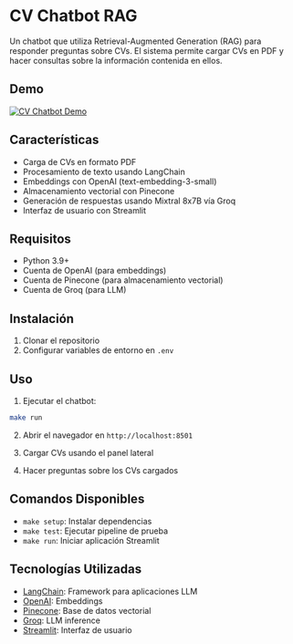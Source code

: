# CV Chatbot RAG

Un chatbot que utiliza Retrieval-Augmented Generation (RAG) para responder preguntas sobre CVs. El sistema permite cargar CVs en PDF y hacer consultas sobre la información contenida en ellos.

## Demo

[![CV Chatbot Demo](https://cdn.loom.com/sessions/thumbnails/4247e48a256940ab993778769ba2f649-with-play.gif)](https://www.loom.com/share/4247e48a256940ab993778769ba2f649?sid=be2e3857-6334-432b-94bb-64944c7395b1)

## Características

- Carga de CVs en formato PDF
- Procesamiento de texto usando LangChain
- Embeddings con OpenAI (text-embedding-3-small)
- Almacenamiento vectorial con Pinecone
- Generación de respuestas usando Mixtral 8x7B vía Groq
- Interfaz de usuario con Streamlit

## Requisitos

- Python 3.9+
- Cuenta de OpenAI (para embeddings)
- Cuenta de Pinecone (para almacenamiento vectorial)
- Cuenta de Groq (para LLM)

## Instalación

1. Clonar el repositorio
2. Configurar variables de entorno en `.env`

## Uso

1. Ejecutar el chatbot:

```bash
make run
```

2. Abrir el navegador en `http://localhost:8501`

3. Cargar CVs usando el panel lateral

4. Hacer preguntas sobre los CVs cargados

## Comandos Disponibles

- `make setup`: Instalar dependencias
- `make test`: Ejecutar pipeline de prueba
- `make run`: Iniciar aplicación Streamlit

## Tecnologías Utilizadas

- [LangChain](https://python.langchain.com/): Framework para aplicaciones LLM
- [OpenAI](https://openai.com/): Embeddings
- [Pinecone](https://www.pinecone.io/): Base de datos vectorial
- [Groq](https://groq.com/): LLM inference
- [Streamlit](https://streamlit.io/): Interfaz de usuario
